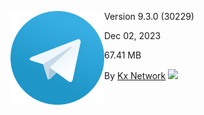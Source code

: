 [<img src="https://github.com/TelegramBeta/Telegram/blob/main/Assets/telegram.png" align="left" width="150px" height="auto"/>](https://github.com/TelegramOfficial/TelegramBeta) Version 9.3.0 (30229)

Dec 02,  2023

67.41 MB

By [Kx Network](https://github.com/ikx7a/KxNetwork) [<img src="https://github.com/TelegramOfficial/Premium/blob/main/assets/verified.png" width="10px" height="auto">](https://github.com/ikx7a)

